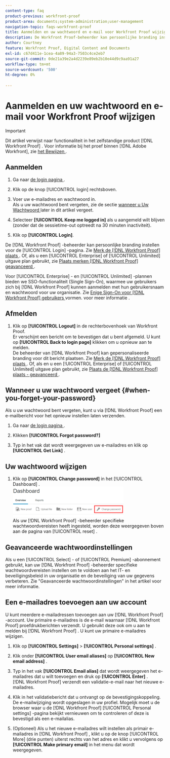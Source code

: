 ```yaml
---
content-type: faq
product-previous: workfront-proof
product-area: documents;system-administration;user-management
navigation-topic: faqs-workfront-proof
title: Aanmelden en uw wachtwoord en e-mail voor Workfront Proof wijzigen
description: De Workfront Proof-beheerder kan persoonlijke branding instellen voor de aanmeldingspagina. Zie Merk de Workfront Proof-site. Of als u een Enterprise- of Onbeperkt editieplan gebruikt, zie Brand the Workfront Proof site - advanced.
author: Courtney
feature: Workfront Proof, Digital Content and Documents
exl-id: c67d411e-1cea-4a89-94a3-7503c4ce2eb7
source-git-commit: 0de21a39e2a4d2239e89eb2b10e44d9c9aa91a27
workflow-type: tm+mt
source-wordcount: '500'
ht-degree: 0%

---
```


# Aanmelden en uw wachtwoord en e-mail voor Workfront Proof wijzigen

>[!IMPORTANT]
>
>Dit artikel verwijst naar functionaliteit in het zelfstandige product [!DNL Workfront Proof] . Voor informatie bij het proef binnen [!DNL Adobe Workfront], zie [ het Bewijzen ](../../../review-and-approve-work/proofing/proofing.md).

## Aanmelden

1. Ga naar [ de login pagina ](https://app.proofhq.com/login).

1. Klik op de knop [!UICONTROL login] rechtsboven.
1. Voer uw e-mailadres en wachtwoord in.\
   Als u uw wachtwoord bent vergeten, zie de sectie [ wanneer u Uw Wachtwoord ](#when-you-forget-your-password) later in dit artikel vergeet.

1. Selecteer **[!UICONTROL Keep me logged in]** als u aangemeld wilt blijven (zonder dat de sessietime-out optreedt na 30 minuten inactiviteit).
1. Klik op **[!UICONTROL Login]**.

De [!DNL Workfront Proof] -beheerder kan persoonlijke branding instellen voor de [!UICONTROL Login] -pagina. Zie [ Merk de  [!DNL Workfront Proof]  plaats ](../../../workfront-proof/wp-acct-admin/branding/brand-wp-site.md). Of, als u een [!UICONTROL Enterprise] of [!UICONTROL Unlimited] uitgave plan gebruikt, zie [ Plaats merken  [!DNL Workfront Proof]  geavanceerd ](../../../workfront-proof/wp-acct-admin/branding/brand-wp-site-advanced.md).

Voor [!UICONTROL Enterprise] - en [!UICONTROL Unlimited] -plannen bieden we SSO-functionaliteit (Single Sign-On), waarmee uw gebruikers zich bij [!DNL Workfront Proof] kunnen aanmelden met hun gebruikersnaam en wachtwoord voor uw organisatie. Zie [ Enige Sign-On voor  [!DNL Workfront Proof]  gebruikers ](../../../workfront-proof/wp-acct-admin/account-settings/configure-sso-for-wp-users.md) vormen. voor meer informatie .

## Afmelden

1. Klik op **[!UICONTROL Logout]** in de rechterbovenhoek van Workfront Proof.\
   Er verschijnt een bericht om te bevestigen dat u bent afgemeld. U kunt op **[!UICONTROL Back to login page]** klikken om u opnieuw aan te melden.\
   De beheerder van [!DNL Workfront Proof] kan gepersonaliseerde branding voor dit bericht plaatsen. Zie [ Merk de  [!DNL Workfront Proof]  plaats ](../../../workfront-proof/wp-acct-admin/branding/brand-wp-site.md). Of, als en u een [!UICONTROL Enterprise] of [!UICONTROL Unlimited] uitgave plan gebruikt, zie [ Plaats de  [!DNL Workfront Proof]  plaats - geavanceerd ](../../../workfront-proof/wp-acct-admin/branding/brand-wp-site-advanced.md).

## Wanneer u uw wachtwoord vergeet {#when-you-forget-your-password}

Als u uw wachtwoord bent vergeten, kunt u via [!DNL Workfront Proof] een e-mailbericht voor het opnieuw instellen laten verzenden.

1. Ga naar [ de login pagina ](https://app.proofhq.com/login).

1. Klikken **[!UICONTROL Forgot password?]**
1. Typ in het vak dat wordt weergegeven uw e-mailadres en klik op **[!UICONTROL Get Link]** .

## Uw wachtwoord wijzigen

1. Klik op **[!UICONTROL Change password]** in het [!UICONTROL Dashboard] .\
   ![ Change_passowrd.png ](assets/change-passowrd-350x95.png)\
   Als uw [!DNL Workfront Proof] -beheerder specifieke wachtwoordvereisten heeft ingesteld, worden deze weergegeven boven aan de pagina van [!UICONTROL reset] .

## Geavanceerde wachtwoordinstellingen

Als u een [!UICONTROL Select] - of [!UICONTROL Premium] -abonnement gebruikt, kan uw [!DNL Workfront Proof] -beheerder specifieke wachtwoordvereisten instellen om te voldoen aan het IT- en beveiligingsbeleid in uw organisatie en de beveiliging van uw gegevens verbeteren. Zie &quot;Geavanceerde wachtwoordinstellingen&quot; in het artikel voor meer informatie.

## Een e-mailadres toevoegen aan uw account

U kunt meerdere e-mailadressen toevoegen aan uw [!DNL Workfront Proof] -account. Uw primaire e-mailadres is de e-mail waarnaar [!DNL Workfront Proof] proefdrukberichten verzendt. U gebruikt deze ook om u aan te melden bij [!DNL Workfront Proof] . U kunt uw primaire e-mailadres wijzigen.

1. Klik op **[!UICONTROL Settings]** > **[!UICONTROL Personal settings]** .

1. Klik onder **[!UICONTROL User email aliases]** op **[!UICONTROL New email address]** .

1. Typ in het vak **[!UICONTROL Email alias]** dat wordt weergegeven het e-mailadres dat u wilt toevoegen en druk op **[!UICONTROL Enter]** .\
   [!DNL Workfront Proof] verzendt een validatie-e-mail naar het nieuwe e-mailadres.

1. Klik in het validatiebericht dat u ontvangt op de bevestigingskoppeling.\
   De e-mailwijziging wordt opgeslagen in uw profiel. Mogelijk moet u de browser waar u de [!DNL Workfront Proof] [!UICONTROL Personal settings] -pagina bekijkt vernieuwen om te controleren of deze is bevestigd als een e-mailalias.
1. (Optioneel) Als u het nieuwe e-mailadres wilt instellen als primair e-mailadres in [!DNL Workfront Proof] , klikt u op de knop [!UICONTROL More] (drie punten) uiterst rechts van het adres en klikt u vervolgens op **[!UICONTROL Make primary email]** in het menu dat wordt weergegeven.
